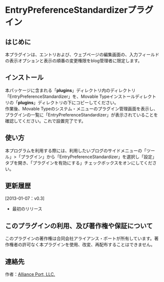 EntryPreferenceStandardizerプラグイン
=====================================

はじめに
--------

本プラグインは、エントリおよび、ウェブページの編集画面の、入力フィールドの表示オプションと表示の順番の変更権限をblog管理者に限定します。

インストール
------------

本パッケージに含まれる「**plugins**」ディレクトリ内のディレクトリ「EntryPreferenceStandardizer」を、Movable
Typeインストールディレクトリの「**plugins**」ディレクトリの下にコピーしてください。\
 作業後、Movable
Typeのシステム・メニューのプラグイン管理画面を表示し、プラグインの一覧に「EntryPreferenceStandardizer」が表示されていることを確認してください。これで設置完了です。

使い方
------

本プログラムを利用する際には、利用したいブログのサイドメニューの「ツール」\>「プラグイン」から「EntryPreferenceStandardizer」を選択し「設定」タブを開き、「プラグインを有効にする」チェックボックスをオンにしてください。

更新履歴
--------

[2013-01-07：v0.3]

-   最初のリリース

このプラグインの利用、及び著作権や保証について
----------------------------------------------

このプラグインの著作権は合同会社アライアンス・ポートが所有しています。著作権者の許可なく本プラグインを使用、改変、再配布することはできません。

連絡先
------

作者：[Alliance Port, LLC.](http://www.allianceport.jp/)
